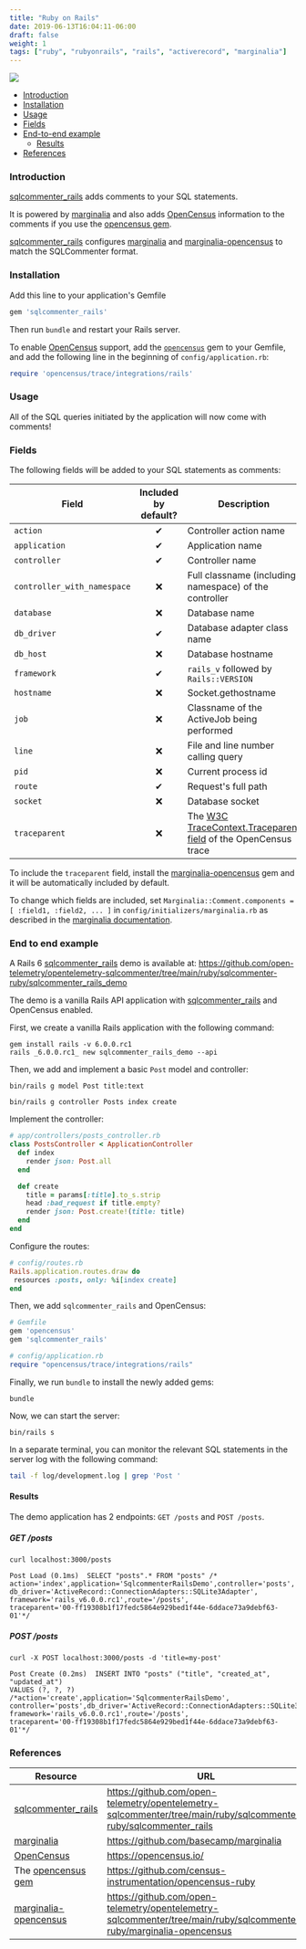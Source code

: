 ```yaml
---
title: "Ruby on Rails"
date: 2019-06-13T16:04:11-06:00
draft: false
weight: 1
tags: ["ruby", "rubyonrails", "rails", "activerecord", "marginalia"]
---
```


![](/images/activerecord_marginalia-logo.png)

- [Introduction](#introduction)
- [Installation](#installation)
- [Usage](#usage)
- [Fields](#fields)
- [End-to-end example](#end-to-end-example)
    - [Results](#results)
- [References](#references)

### Introduction

[sqlcommenter_rails] adds comments to your SQL statements.

It is powered by [marginalia] and also adds [OpenCensus] information to the
comments if you use the [opencensus gem].

[sqlcommenter_rails] configures [marginalia] and [marginalia-opencensus] to
match the SQLCommenter format.

### Installation

Add this line to your application's Gemfile

```ruby
gem 'sqlcommenter_rails'
```

Then run `bundle` and restart your Rails server.

To enable [OpenCensus] support, add the [`opencensus`][opencensus gem] gem to
your Gemfile, and add the following line in the beginning of
`config/application.rb`:

```ruby
require 'opencensus/trace/integrations/rails'
```

### Usage

All of the SQL queries initiated by the application will now come with comments!

### Fields

The following fields will be added to your SQL statements as comments:

Field|Included <br /> by default?|Description|Provided by
---|---|---|---
`action` |<div style="text-align: center">&#10004;</div>| Controller action name | [marginalia]
`application` |<div style="text-align: center">&#10004;</div>|Application name | [marginalia]
`controller` |<div style="text-align: center">&#10004;</div>| Controller name | [marginalia]
`controller_with_namespace` |<div style="text-align: center">&#10060;</div>| Full classname (including namespace) of the controller | [marginalia]
`database` |<div style="text-align: center">&#10060;</div>| Database name | [marginalia]
`db_driver` |<div style="text-align: center">&#10004;</div>| Database adapter class name | [sqlcommenter_rails]
`db_host` |<div style="text-align: center">&#10060;</div>| Database hostname | [marginalia]
`framework` |<div style="text-align: center">&#10004;</div>| `rails_v` followed by `Rails::VERSION` | [sqlcommenter_rails]
`hostname` |<div style="text-align: center">&#10060;</div>| Socket.gethostname | [marginalia]
`job` |<div style="text-align: center">&#10060;</div>| Classname of the ActiveJob being performed | [marginalia]
`line`|<div style="text-align: center">&#10060;</div>| File and line number calling query | [marginalia]
`pid` |<div style="text-align: center">&#10060;</div>| Current process id | [marginalia]
`route` |<div style="text-align: center">&#10004;</div>| Request's full path | [sqlcommenter_rails]
`socket` |<div style="text-align: center">&#10060;</div>| Database socket | [marginalia]
`traceparent`|<div style="text-align: center">&#10060;</div>|The [W3C TraceContext.Traceparent field](https://www.w3.org/TR/trace-context/#traceparent-field) of the OpenCensus trace | [marginalia-opencensus]

To include the `traceparent` field, install the [marginalia-opencensus] gem and it will be automatically included by default.

To change which fields are included, set `Marginalia::Comment.components = [ :field1, :field2, ... ]` in `config/initializers/marginalia.rb` as described in the [marginalia documentation](https://github.com/basecamp/marginalia#components).

### End to end example

A Rails 6 [sqlcommenter_rails] demo is available at:
https://github.com/open-telemetry/opentelemetry-sqlcommenter/tree/main/ruby/sqlcommenter-ruby/sqlcommenter_rails_demo

The demo is a vanilla Rails API application with [sqlcommenter_rails] and
OpenCensus enabled.

First, we create a vanilla Rails application with the following command:

```shell
gem install rails -v 6.0.0.rc1
rails _6.0.0.rc1_ new sqlcommenter_rails_demo --api
```

Then, we add and implement a basic `Post` model and controller:

```shell
bin/rails g model Post title:text
```

```shell
bin/rails g controller Posts index create
```

Implement the controller:

```ruby
# app/controllers/posts_controller.rb
class PostsController < ApplicationController
  def index
    render json: Post.all
  end

  def create
    title = params[:title].to_s.strip
    head :bad_request if title.empty?
    render json: Post.create!(title: title)
  end
end
```

Configure the routes:

```ruby
# config/routes.rb
Rails.application.routes.draw do
 resources :posts, only: %i[index create]
end
```

Then, we add `sqlcommenter_rails` and OpenCensus:

```ruby
# Gemfile
gem 'opencensus'
gem 'sqlcommenter_rails'
```

```ruby
# config/application.rb
require "opencensus/trace/integrations/rails"
```

Finally, we run `bundle` to install the newly added gems:

```shell
bundle
```

Now, we can start the server:

```shell
bin/rails s
```

In a separate terminal, you can monitor the relevant SQL statements in the server
log with the following command:

```bash
tail -f log/development.log | grep 'Post '
```

#### Results

The demo application has 2 endpoints: `GET /posts` and `POST /posts`.

##### GET /posts

```shell
curl localhost:3000/posts
```

```
Post Load (0.1ms)  SELECT "posts".* FROM "posts" /*
action='index',application='SqlcommenterRailsDemo',controller='posts',
db_driver='ActiveRecord::ConnectionAdapters::SQLite3Adapter',
framework='rails_v6.0.0.rc1',route='/posts',
traceparent='00-ff19308b1f17fedc5864e929bed1f44e-6ddace73a9debf63-01'*/
```

##### POST /posts

```shell
curl -X POST localhost:3000/posts -d 'title=my-post'
```

```
Post Create (0.2ms)  INSERT INTO "posts" ("title", "created_at", "updated_at")
VALUES (?, ?, ?) /*action='create',application='SqlcommenterRailsDemo',
controller='posts',db_driver='ActiveRecord::ConnectionAdapters::SQLite3Adapter',
framework='rails_v6.0.0.rc1',route='/posts',
traceparent='00-ff19308b1f17fedc5864e929bed1f44e-6ddace73a9debf63-01'*/
```

### References

| Resource                | URL                                                                                             |
|-------------------------|-------------------------------------------------------------------------------------------------|
| [sqlcommenter_rails]    | https://github.com/open-telemetry/opentelemetry-sqlcommenter/tree/main/ruby/sqlcommenter-ruby/sqlcommenter_rails    |
| [marginalia]            | https://github.com/basecamp/marginalia                                                          |
| [OpenCensus]            | https://opencensus.io/                                                                          |
| The [opencensus gem]    | https://github.com/census-instrumentation/opencensus-ruby                                       |
| [marginalia-opencensus] | https://github.com/open-telemetry/opentelemetry-sqlcommenter/tree/main/ruby/sqlcommenter-ruby/marginalia-opencensus |

[sqlcommenter_rails]: https://github.com/open-telemetry/opentelemetry-sqlcommenter/tree/main/ruby/sqlcommenter-ruby/sqlcommenter_rails
[marginalia]: https://github.com/basecamp/marginalia
[marginalia-opencensus]: https://github.com/open-telemetry/opentelemetry-sqlcommenter/tree/main/ruby/sqlcommenter-ruby/marginalia-opencensus
[OpenCensus]: https://opencensus.io/
[opencensus gem]: https://github.com/census-instrumentation/opencensus-ruby
